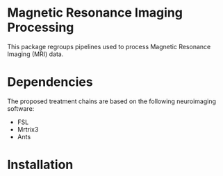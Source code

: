 # Magnetic Resonance Imaging Processing
This package regroups pipelines used to process Magnetic Resonance Imaging (MRI) data. 

# Dependencies
The proposed treatment chains are based on the following  neuroimaging software:
+ FSL
+ Mrtrix3
+ Ants
 
# Installation 